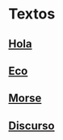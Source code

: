 # Textos
## [Hola](d1hello/README.md)
## [Eco](d2echo/README.md)
## [Morse](d3morse/README.md)
## [Discurso](d4speech/README.md)